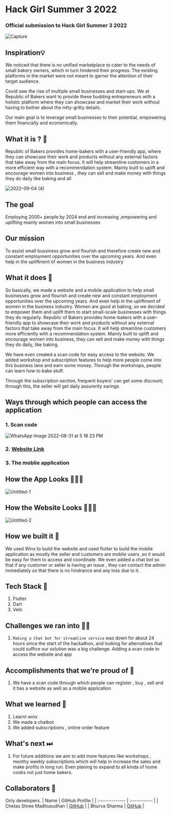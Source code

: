 # Hack Girl Summer 3 2022
### Official submission to Hack Girl Summer 3 2022

 ![Capture](https://user-images.githubusercontent.com/75165587/188296582-37c23757-c145-4d40-8cee-6ebbecfaf169.PNG)


## Inspiration💡
We noticed that there is no unified marketplace to cater to the needs of small bakery owners, which in turn hindered their progress. The existing platforms in the market were not meant to garner the attention of their target audience.

Covid saw the rise of multiple small businesses and start-ups. We at Republic of Bakers want to provide these budding entrepreneurs with a holistic platform where they can showcase and market their work without having to bother about the nitty-gritty details.

Our main goal is to leverage small businesses to their potential, empowering them financially and economically.


## What it is ? 🎠
Republic of Bakers provides home-bakers with a user-friendly app, where they can showcase their work and products without any external factors that take away from the main focus. It will help streamline customers in a more efficient way with a recommendation system. Mainly built to uplift and encourage women into business , they can sell and make money with things they do daily like baking and all

![2022-09-04 (4)](https://user-images.githubusercontent.com/75165587/188296994-ae368a7c-ebf3-49e4-a470-f5a99d682d59.png)

## The goal
Employing 2000+ people by 2024 end and increasing ,empowering and uplifting mainly women into small businesses

## Our mission
To assist small bussiness grow and flourish and therefore create new and constant employment opportunities over the upcoming years. And even help in the upliftment of women in the business industry 

## What it does 🧭
So basically, we made a website and a mobile application to help small businesses grow and flourish and create new and constant employment opportunities over the upcoming years. And even help in the upliftment of women in the business industry. Women are good at baking, so we decided to empower them and uplift them to start small-scale businesses with things they do regularly. Republic of Bakers provides home-bakers with a user-friendly app to showcase their work and products without any external factors that take away from the main focus. It will help streamline customers more efficiently with a recommendation system. Mainly built to uplift and encourage women into business, they can sell and make money with things they do daily, like baking.

We have even created a scan code for easy access to the website. We added workshop and subscription features to help more people come into this business lane and earn some money. Through the workshops, people can learn how to bake stuff.

Through the subscription section, frequent buyers' can get some discount; through this, the seller will get daily assurerity earings 


## Ways through which people can access the application
### 1. Scan code 
![WhatsApp Image 2022-08-31 at 5 18 23 PM](https://user-images.githubusercontent.com/75165587/188300397-d861e4af-1a5f-42ed-af19-058c591460c0.jpeg)
### 2. [Website Link](https://bhurvaxsharmaindia.wixsite.com/mysite-2/home)
### 3. The moblie application 

## How the App Looks 🤜🔥🤛
![Untitled-1](https://user-images.githubusercontent.com/75165587/188301077-39431510-a410-41bc-9fd1-9673ff653f90.png)

## How the Website Looks 🤜🔥🤛
![Untitled-2](https://user-images.githubusercontent.com/75165587/188302391-f021215f-6d43-43dc-8908-a16e30517427.png)


## How we built it 🔧
We used Winx to build the website and used flutter to build the moblie application as mostly the seller and customers are moblie users ,so it would be easy for them to access and coordinate. We even added a chat bot so that if any customer or seller is having an issue , they can contact the admin immediately so that there is no hindrance and any loss due to it.


## Tech Stack 🔨
1. Flutter
2. Dart
3. Velo

## Challenges we ran into 🏃‍♂️

1. `Making a Chat bot for streamline service` was down for about 24 hours since the start of the hackathon, and looking for alternatives that could suffice our solution was a big challenge. Adding a scan code to access the website and app

## Accomplishments that we're proud of 🏅
1. We have a scan code through which people can register , buy , sell and it has a website as well as a moblie application

## What we learned 🧠
1. Learnt winx 
2. We made a chatbot
3. We added subscriptions , online order feature 

## What's next ⏭
 1. For future additions we aim to add more features like workshops , monthy weekly subscriptions which will help in increase the sales and make profits in long run.
 Even planing to expand to all kinda of home cooks not just home bakers.
 
## Collaborators 🤖

Only developers.
| Name      | GitHub Profile     |
| :------------- | :----------: |
|  Chetas Shree Madhusudhan   | [GitHub](https://github.com/ChetasShree) |
|  Bhurva Sharma  | [GitHub](https://github.com/Bhurva6) |
